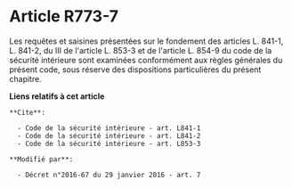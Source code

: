# Article R773-7

Les requêtes et saisines présentées sur le fondement des articles L. 841-1, L. 841-2, du III de l'article L. 853-3 et de
l'article L. 854-9 du code de la sécurité intérieure sont examinées conformément aux règles générales du présent code, sous
réserve des dispositions particulières du présent chapitre.

**Liens relatifs à cet article**

	**Cite**:

	  - Code de la sécurité intérieure - art. L841-1
	  - Code de la sécurité intérieure - art. L841-2
	  - Code de la sécurité intérieure - art. L853-3

	**Modifié par**:

	  - Décret n°2016-67 du 29 janvier 2016 - art. 7
